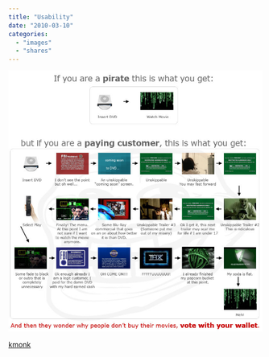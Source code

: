```yaml
---
title: "Usability"
date: "2010-03-10"
categories: 
  - "images"
  - "shares"
---
```


![](images/tumblr_ky4qsl49jm1qzn03xo1_1280.jpg)

[kmonk](http://kmonk.info/post/400162081)

